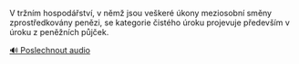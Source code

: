 
V tržním hospodářství, v němž jsou veškeré úkony meziosobní směny zprostředkovány penězi, se kategorie čistého úroku projevuje především v úroku z peněžních půjček.

[🔊 Poslechnout audio](/data/7-paragraphs/audio/chapter_96/para_011-V-trnm-hospodstv-v-nm-jsou-veker-kony-m.mp3)
